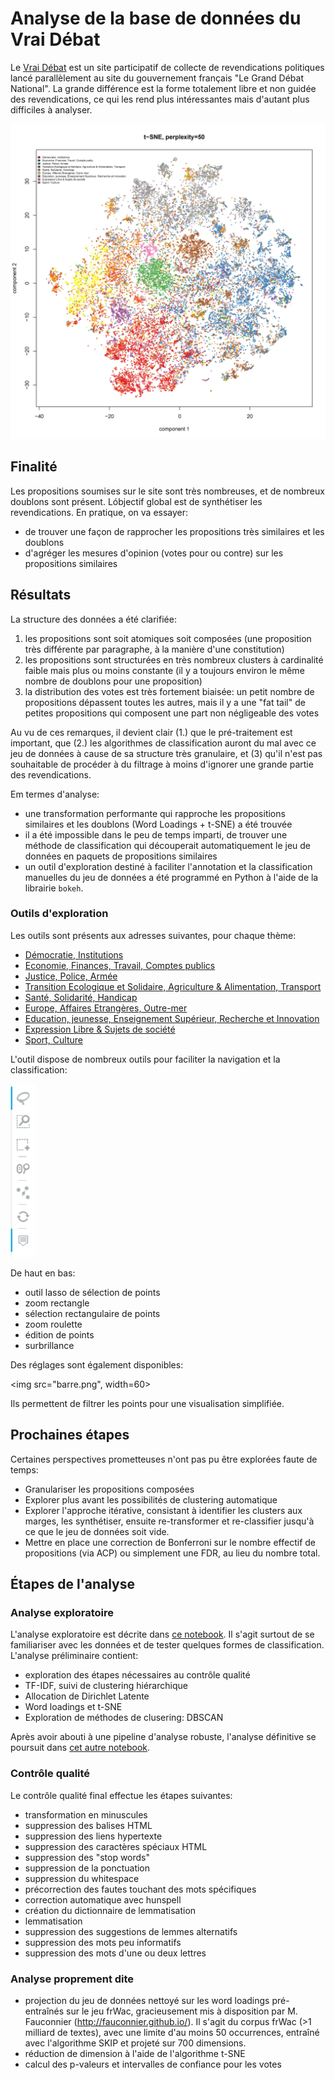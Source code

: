 # Analyse de la base de données du Vrai Débat

Le [Vrai Débat](https://le-vrai-debat.fr) est un site participatif de collecte de revendications politiques lancé parallèlement au site du gouvernement français "Le Grand Débat National".
La grande différence est la forme totalement libre et non guidée des revendications, ce qui les rend plus intéressantes mais d'autant plus difficiles à analyser.

![](tsne.all.perp50.jpg)

## Finalité

Les propositions soumises sur le site sont très nombreuses, et de nombreux doublons sont présent. Lóbjectif global est de synthétiser les revendications. En pratique, on va essayer:
* de trouver une façon de rapprocher les propositions très similaires et les doublons
* d'agréger les mesures d'opinion (votes pour ou contre) sur les propositions similaires

## Résultats

La structure des données a été clarifiée:
1. les propositions sont soit atomiques soit composées (une proposition très différente par paragraphe, à la manière d'une constitution)
2. les propositions sont structurées en très nombreux clusters à cardinalité faible mais plus ou moins constante (il y a toujours environ le même nombre de doublons pour une proposition)
3. la distribution des votes est très fortement biaisée: un petit nombre de propositions dépassent toutes les autres, mais il y a une "fat tail" de petites propositions qui composent une part non négligeable des votes


Au vu de ces remarques, il devient clair (1.) que le pré-traitement est important, que (2.) les algorithmes de classification auront du mal avec ce jeu de données à cause de sa structure très granulaire, et (3) qu'il n'est pas souhaitable de procéder à du filtrage à moins d'ignorer une grande partie des revendications. 

Em termes d'analyse:
* une transformation performante qui rapproche les propositions similaires et les doublons (Word Loadings + t-SNE) a été trouvée
* il a été impossible dans le peu de temps imparti, de trouver une méthode de classification qui découperait automatiquement le jeu de données en paquets de propositions similaires
* un outil d'exploration destiné à faciliter l'annotation et la classification manuelles du jeu de données a été programmé en Python à l'aide de la librairie `bokeh`.

### Outils d'exploration
Les outils sont présents aux adresses suivantes, pour chaque thème:
* [Démocratie, Institutions](http://vmi251326.contaboserver.net:5006/Institutions)
* [Economie, Finances, Travail, Comptes publics](http://vmi251326.contaboserver.net:5006/Economie)
* [Justice, Police, Armée](http://vmi251326.contaboserver.net:5006/Police)
* [Transition Ecologique et Solidaire, Agriculture & Alimentation, Transport](http://vmi251326.contaboserver.net:5006/Ecologie)
* [Santé, Solidarité, Handicap](http://vmi251326.contaboserver.net:5006/Handicap)
* [Europe, Affaires Etrangères, Outre-mer](http://vmi251326.contaboserver.net:5006/Europe)
* [Education, jeunesse, Enseignement Supérieur, Recherche et Innovation](http://vmi251326.contaboserver.net:5006/Education)
* [Expression Libre & Sujets de société](http://vmi251326.contaboserver.net:5006/Libre)
* [Sport, Culture](http://vmi251326.contaboserver.net:5006/Culture)

L'outil dispose de nombreux outils pour faciliter la navigation et la classification:

<img src="tools.png" width="40">

De haut en bas:
* outil lasso de sélection de points
* zoom rectangle
* sélection rectangulaire de points
* zoom roulette
* édition de points
* surbrillance

Des réglages sont également disponibles:

<img src="barre.png", width=60>

Ils permettent de filtrer les points pour une visualisation simplifiée. 

## Prochaines étapes
Certaines perspectives prometteuses n'ont pas pu être explorées faute de temps:
* Granulariser les propositions composées
* Explorer plus avant les possibilités de clustering automatique
* Explorer l'approche itérative, consistant à identifier les clusters aux marges, les synthétiser, ensuite re-transformer et re-classifier jusqu'à ce que le jeu de données soit vide.
* Mettre en place une correction de Bonferroni sur le nombre effectif de propositions (via ACP) ou simplement une FDR, au lieu du nombre total.

## Étapes de l'analyse

### Analyse exploratoire

L'analyse exploratoire est décrite dans [ce notebook](Analyse_Preliminaire.ipynb). Il s'agit surtout de se familiariser avec les données et de tester quelques formes de classification.
L'analyse préliminaire contient:
* exploration des étapes nécessaires au contrôle qualité
* TF-IDF, suivi de clustering hiérarchique
* Allocation de Dirichlet Latente
* Word loadings et t-SNE
* Exploration de méthodes de clusering: DBSCAN

Après avoir abouti à une pipeline d'analyse robuste, l'analyse définitive se poursuit dans [cet autre notebook](Analyse%20Finale.ipynb).

### Contrôle qualité
Le contrôle qualité final effectue les étapes suivantes:

* transformation en minuscules
* suppression des balises HTML
* suppression des liens hypertexte
* suppression des caractères spéciaux HTML
* suppression des "stop words"
* suppression de la ponctuation
* suppression du whitespace
* précorrection des fautes touchant des mots spécifiques 
* correction automatique avec hunspell
* création du dictionnaire de lemmatisation
* lemmatisation
* suppression des suggestions de lemmes alternatifs
* suppression des mots peu informatifs
* suppression des mots d'une ou deux lettres

### Analyse proprement dite

* projection du jeu de données nettoyé sur les word loadings pré-entraînés sur le jeu frWac, gracieusement mis à disposition par M. Fauconnier (http://fauconnier.github.io/). Il s'agit du corpus frWac (>1 milliard de textes), avec une limite d'au moins 50 occurrences, entraîné avec l'algorithme SKIP et projeté sur 700 dimensions.
* réduction de dimension à l'aide de l'algorithme t-SNE
* calcul des p-valeurs et intervalles de confiance pour les votes



